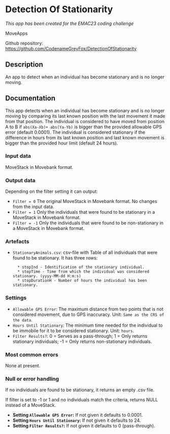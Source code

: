 # Detection Of Stationarity

*This app has been created for the EMAC23 coding challenge*

MoveApps

Github repository: https://github.com/CodenameGreyFox/DetectionOfStationarity

## Description
An app to detect when an individual has become stationary and is no longer moving.

## Documentation
This app detects when an individual has become stationary and is no longer moving by comparing its last known position with the last movement it made from that position.
The individual is considered to have moved from position A to B if `abs(Xa-Xb)+ abs(Ya-Yb)` is bigger than the provided allowable GPS error (default 0.0001).
The individual is considered stationary if the difference in hours from its last known position and last known movement is bigger than the provided hour limit (default 24 hours).

### Input data
MoveStack in Movebank format.

### Output data
Depending on the filter setting it can output:
* `Filter = 0` The original MoveStack in Movebank format. No changes from the input data.
* `Filter = 1` Only the individuals that were found to be stationary in a MoveStack in Movebank format.
* `Filter = -1` Only the individuals that were found to be non-stationary in a MoveStack in Movebank format. 

### Artefacts
* `StationaryAnimals.csv`: csv-file with Table of all individuals that were found to be stationary. It has three rows:

		* stopInd - Identification of the stationary individual.
		* stopTime - Time from which the individual was considered stationary. (yyyy-MM-dd H:m:s)
		* stopDurationH - Number of hours the individual has been stationary.

### Settings 

* `Allowable GPS Error`: The maximum distance from two points that is not considered movement, due to GPS inaccuracy. Unit: `Same as the CRS of the data`.
* `Hours Until Stationary`: The minimum time needed for the individual to be immobile for it to be considered stationary. Unit: `hours`.
* `Filter Results?`: 0 = Serves as a pass-through; 1 = Only returns stationary individuals; -1 = Only returns non-stationary individuals.

### Most common errors
None at present.

### Null or error handling
If no individuals are found to be stationary, it returns an empty .csv file.

If filter is set to -1 or 1 and no individuals match the criteria, returns NULL instead of a MoveStack.

* **Setting `Allowable GPS Error`:** If not given it defaults to 0.0001.
* **Setting `Hours Until Stationary`:** If not given it defaults to 24.
* **Setting `Filter Results?`:** If not given it defaults to 0 (pass-through).

